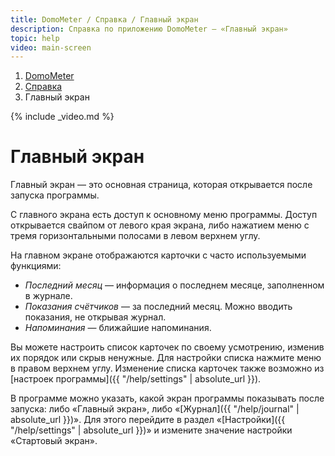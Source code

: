 ```yaml
---
title: DomoMeter / Справка / Главный экран
description: Справка по приложению DomoMeter — «Главный экран»
topic: help
video: main-screen
---
```


<div class="row">
<ol class="breadcrumb pull-right">
  <li><a href="{{ '/' | absolute_url }}">DomoMeter</a></li>
  <li><a href="{{ '/help' | absolute_url }}">Справка</a></li>
  <li class="active">Главный экран</li>
</ol>
</div>

{% include _video.md %}

<div class="instruction" markdown="1">

# Главный экран

Главный экран — это основная страница, которая открывается после запуска программы.

С главного экрана есть доступ к основному меню программы. 
Доступ открывается свайпом от левого края экрана, либо нажатием меню с тремя горизонтальными полосами в левом верхнем углу.

На главном экране отображаются карточки с часто используемыми функциями:

  * *Последний месяц* — информация о последнем месяце, заполненном в журнале.
  * *Показания счётчиков* — за последний месяц. Можно вводить показания, не открывая журнал.
  * *Напоминания* — ближайшие напоминания.

Вы можете настроить список карточек по своему усмотрению, изменив их порядок или скрыв ненужные.
Для настройки списка нажмите меню в правом верхнем углу. Изменение списка карточек также возможно из [настроек программы]({{ "/help/settings" | absolute_url }}).

В программе можно указать, какой экран программы показывать после запуска: либо «Главный экран», либо «[Журнал]({{ "/help/journal" | absolute_url }})».
Для этого перейдите в раздел «[Настройки]({{ "/help/settings" | absolute_url }})» и измените значение настройки «Стартовый экран».

</div>